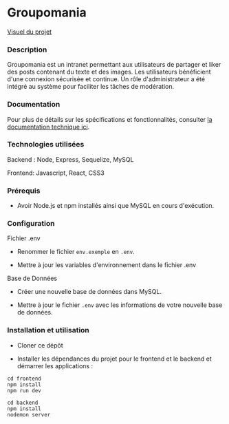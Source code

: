 # Groupomania

[Visuel du projet](frontend/doc/visuel-p7.pdf)

### Description

Groupomania est un intranet permettant aux utilisateurs de partager et liker des posts contenant du texte et des images. Les utilisateurs bénéficient d'une connexion sécurisée et continue. Un rôle d'administrateur a été intégré au système pour faciliter les tâches de modération.

### Documentation

Pour plus de détails sur les spécifications et fonctionnalités,
consulter [la documentation technique ici](backend/doc/doc-p7.pdf).

### Technologies utilisées

Backend : Node, Express, Sequelize, MySQL

Frontend: Javascript, React, CSS3

### Prérequis

- Avoir Node.js et npm installés ainsi que MySQL en cours d'exécution.

### Configuration

Fichier .env

- Renommer le fichier `env.exemple` en `.env`.

- Mettre à jour les variables d'environnement dans le fichier .env

Base de Données

- Créer une nouvelle base de données dans MySQL.

- Mettre à jour le fichier `.env` avec les informations de votre nouvelle base de données.

### Installation et utilisation

- Cloner ce dépôt

- Installer les dépendances du projet pour le frontend et le backend et démarrer les applications :

`cd frontend`  
`npm install`  
`npm run dev`

`cd backend`  
`npm install`  
`nodemon server`
